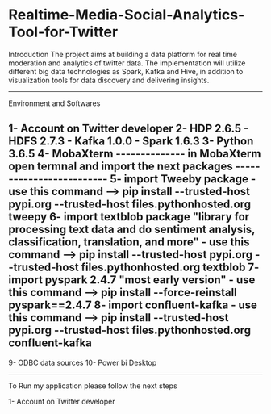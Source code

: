 # Realtime-Media-Social-Analytics-Tool-for-Twitter

Introduction
The project aims at building a data platform for real time moderation and analytics of twitter data. The implementation will utilize different big data technologies as Spark, Kafka and Hive, in addition to visualization tools for data discovery and delivering insights.
_____________________________________________________________________________________________________________________________________________

Environment and Softwares

1- Account on Twitter developer
2- HDP 2.6.5
    - HDFS 2.7.3
    - Kafka 1.0.0
    - Spark 1.6.3
3- Python 3.6.5
4- MobaXterm
-------------- in MobaXterm open termnal and import the next packages -------------------------
5- import Tweeby package
    - use this command --> pip install --trusted-host pypi.org --trusted-host files.pythonhosted.org tweepy
6- import textblob package "library for processing text data and do sentiment analysis, classification, translation, and more"
    - use this command --> pip install --trusted-host pypi.org --trusted-host files.pythonhosted.org textblob
7- import pyspark 2.4.7 "most early version"
    - use this command --> pip install --force-reinstall pyspark==2.4.7
8- import confluent-kafka 
    - use this command --> pip install --trusted-host pypi.org --trusted-host files.pythonhosted.org confluent-kafka 
----------------------------------------------------------------------------------------------------------
9- ODBC data sources 
10- Power bi Desktop


______________________________________________________________________________________________________________________________________________________

To Run my application please follow the next steps

1- Account on Twitter developer








